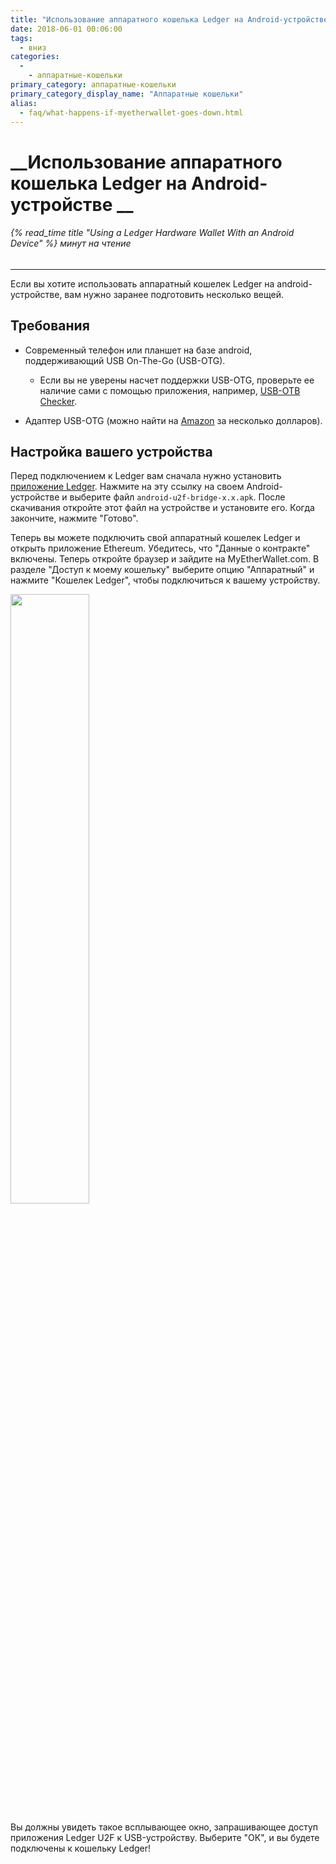 ```yaml
---
title: "Использование аппаратного кошелька Ledger на Android-устройстве"
date: 2018-06-01 00:06:00
tags:
  - вниз
categories:
  - 
    - аппаратные-кошельки
primary_category: аппаратные-кошельки
primary_category_display_name: "Аппаратные кошельки"
alias:
  - faq/what-happens-if-myetherwallet-goes-down.html
---
```



# __Использование аппаратного кошелька Ledger на Android-устройстве __
###### {% read_time title "Using a Ledger Hardware Wallet With an Android Device" %} минут на чтение
***

Если вы хотите использовать аппаратный кошелек Ledger на android-устройстве, вам нужно заранее подготовить несколько вещей.



## __Требования__

* Современный телефон или планшет на базе android, поддерживающий USB On-The-Go (USB-OTG).
    * Если вы не уверены насчет поддержки USB-OTG, проверьте ее наличие сами с помощью приложения, например, [USB-OTB Checker](https://play.google.com/store/apps/details?id=com.faitaujapon.otg).

* Адаптер USB-OTG (можно найти на [Amazon](https://www.amazon.com/s/ref=nb_sb_noss_2?url=search-alias%3Daps&field-keywords=usb+otg+adapter) за несколько долларов).



## __Настройка вашего устройства__

Перед подключением к Ledger вам сначала нужно установить [приложение Ledger](https://github.com/LedgerHQ/android-u2f-bridge/releases). Нажмите на эту ссылку на своем Android-устройстве и выберите файл `android-u2f-bridge-x.x.apk`. После скачивания откройте этот файл на устройстве и установите его. Когда закончите, нажмите "Готово".

Теперь вы можете подключить свой аппаратный кошелек Ledger и открыть приложение Ethereum. Убедитесь, что "Данные о контракте" включены. Теперь откройте браузер и зайдите на MyEtherWallet.com. В разделе "Доступ к моему кошельку" выберите опцию "Аппаратный" и нажмите "Кошелек Ledger", чтобы подключиться к вашему устройству.



<img src="/images/posts/hardware-wallets/ledger-hardware-wallet-using-with-android-01.png" width="50%" />



Вы должны увидеть такое всплывающее окно, запрашивающее доступ приложения Ledger U2F к USB-устройству. Выберите "ОК", и вы будете подключены к кошельку Ledger!